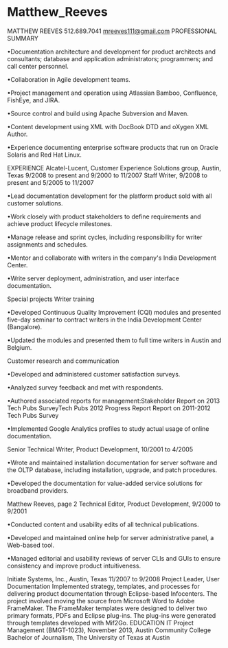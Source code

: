 # Matthew_Reeves


 MATTHEW REEVES
512.689.7041
mreeves111@gmail.com 
PROFESSIONAL SUMMARY 

•Documentation architecture and development for product architects and consultants; database and application administrators; programmers; and call center personnel. 

•Collaboration in Agile development teams.

•Project management and operation using Atlassian Bamboo, Confluence, FishEye, and JIRA.

•Source control and build using Apache Subversion and Maven.

•Content development using XML with DocBook DTD and oXygen XML Author. 

•Experience documenting enterprise software products that run on Oracle Solaris and Red Hat Linux. 

EXPERIENCE 
Alcatel-Lucent, Customer Experience Solutions group, Austin, Texas 9/2008 to present and 9/2000 to 11/2007
Staff Writer, 9/2008 to present and 5/2005 to 11/2007 

•Lead documentation development for the platform product sold with all customer solutions.

•Work closely with product stakeholders to define requirements and achieve product lifecycle milestones. 

•Manage release and sprint cycles, including responsibility for writer assignments and schedules. 

•Mentor and collaborate with writers in the company's India Development Center. 

•Write server deployment, administration, and user interface documentation.

Special projects 
Writer training

•Developed Continuous Quality Improvement (CQI) modules and presented five-day seminar to contract writers in the India Development Center (Bangalore). 

•Updated the modules and presented them to full time writers in Austin and Belgium.

Customer research and communication

•Developed and administered customer satisfaction surveys.

•Analyzed survey feedback and met with respondents.

•Authored associated reports for management:Stakeholder Report on 2013 Tech Pubs SurveyTech Pubs 2012 Progress Report Report on 2011-2012 Tech Pubs Survey

•Implemented Google Analytics profiles to study actual usage of online documentation.

Senior Technical Writer, Product Development, 10/2001 to 4/2005 

•Wrote and maintained installation documentation for server software and the OLTP database, including installation, upgrade, and patch procedures. 

•Developed the documentation for value-added service solutions for broadband providers. 

Matthew Reeves, page 2
Technical Editor, Product Development, 9/2000 to 9/2001 

•Conducted content and usability edits of all technical publications. 

•Developed and maintained online help for server administrative panel, a Web-based tool. 

•Managed editorial and usability reviews of server CLIs and GUIs to ensure consistency and improve product intuitiveness. 

Initiate Systems, Inc., Austin, Texas 11/2007 to 9/2008 
Project Leader, User Documentation
Implemented strategy, templates, and processes for delivering product documentation through Eclipse-based Infocenters. The project involved moving the source from Microsoft Word to Adobe FrameMaker. The FrameMaker templates were designed to deliver two primary formats, PDFs and Eclipse plug-ins. The plug-ins were generated through templates developed with Mif2Go. 
EDUCATION
IT Project Management (BMGT-1023), November 2013, Austin Community College
Bachelor of Journalism, The University of Texas at Austin
